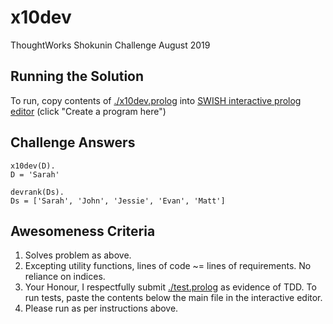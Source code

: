 # x10dev
ThoughtWorks Shokunin Challenge August 2019

## Running the Solution

To run, copy contents of [./x10dev.prolog](https://raw.githubusercontent.com/safetydave/x10dev/master/x10dev.prolog) into [SWISH interactive prolog editor](https://swish.swi-prolog.org) (click "Create a program here")

## Challenge Answers

```
x10dev(D).
D = 'Sarah'
```
```
devrank(Ds).
Ds = ['Sarah', 'John', 'Jessie', 'Evan', 'Matt']
```

## Awesomeness Criteria

1. Solves problem as above.
2. Excepting utility functions, lines of code ~= lines of requirements. No reliance on indices.
3. Your Honour, I respectfully submit [./test.prolog](https://raw.githubusercontent.com/safetydave/x10dev/master/test.prolog) as evidence of TDD. To run tests, paste the contents below the main file in the interactive editor.
4. Please run as per instructions above.

